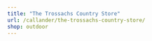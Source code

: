 ```yaml
---
title: "The Trossachs Country Store"
url: /callander/the-trossachs-country-store/
shop: outdoor
---
```

